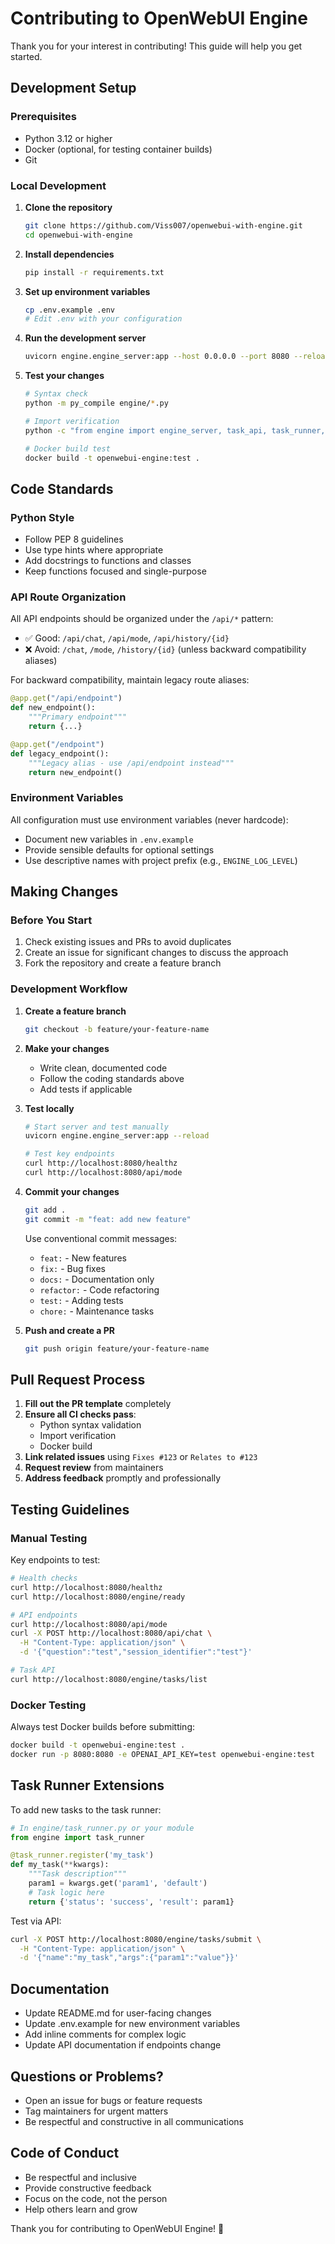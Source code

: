 # Contributing to OpenWebUI Engine

Thank you for your interest in contributing! This guide will help you get started.

## Development Setup

### Prerequisites

- Python 3.12 or higher
- Docker (optional, for testing container builds)
- Git

### Local Development

1. **Clone the repository**
   ```bash
   git clone https://github.com/Viss007/openwebui-with-engine.git
   cd openwebui-with-engine
   ```

2. **Install dependencies**
   ```bash
   pip install -r requirements.txt
   ```

3. **Set up environment variables**
   ```bash
   cp .env.example .env
   # Edit .env with your configuration
   ```

4. **Run the development server**
   ```bash
   uvicorn engine.engine_server:app --host 0.0.0.0 --port 8080 --reload
   ```

5. **Test your changes**
   ```bash
   # Syntax check
   python -m py_compile engine/*.py
   
   # Import verification
   python -c "from engine import engine_server, task_api, task_runner, engine_daemon"
   
   # Docker build test
   docker build -t openwebui-engine:test .
   ```

## Code Standards

### Python Style

- Follow PEP 8 guidelines
- Use type hints where appropriate
- Add docstrings to functions and classes
- Keep functions focused and single-purpose

### API Route Organization

All API endpoints should be organized under the `/api/*` pattern:

- ✅ Good: `/api/chat`, `/api/mode`, `/api/history/{id}`
- ❌ Avoid: `/chat`, `/mode`, `/history/{id}` (unless backward compatibility aliases)

For backward compatibility, maintain legacy route aliases:

```python
@app.get("/api/endpoint")
def new_endpoint():
    """Primary endpoint"""
    return {...}

@app.get("/endpoint")
def legacy_endpoint():
    """Legacy alias - use /api/endpoint instead"""
    return new_endpoint()
```

### Environment Variables

All configuration must use environment variables (never hardcode):

- Document new variables in `.env.example`
- Provide sensible defaults for optional settings
- Use descriptive names with project prefix (e.g., `ENGINE_LOG_LEVEL`)

## Making Changes

### Before You Start

1. Check existing issues and PRs to avoid duplicates
2. Create an issue for significant changes to discuss the approach
3. Fork the repository and create a feature branch

### Development Workflow

1. **Create a feature branch**
   ```bash
   git checkout -b feature/your-feature-name
   ```

2. **Make your changes**
   - Write clean, documented code
   - Follow the coding standards above
   - Add tests if applicable

3. **Test locally**
   ```bash
   # Start server and test manually
   uvicorn engine.engine_server:app --reload
   
   # Test key endpoints
   curl http://localhost:8080/healthz
   curl http://localhost:8080/api/mode
   ```

4. **Commit your changes**
   ```bash
   git add .
   git commit -m "feat: add new feature"
   ```

   Use conventional commit messages:
   - `feat:` - New features
   - `fix:` - Bug fixes
   - `docs:` - Documentation only
   - `refactor:` - Code refactoring
   - `test:` - Adding tests
   - `chore:` - Maintenance tasks

5. **Push and create a PR**
   ```bash
   git push origin feature/your-feature-name
   ```

## Pull Request Process

1. **Fill out the PR template** completely
2. **Ensure all CI checks pass**:
   - Python syntax validation
   - Import verification
   - Docker build
3. **Link related issues** using `Fixes #123` or `Relates to #123`
4. **Request review** from maintainers
5. **Address feedback** promptly and professionally

## Testing Guidelines

### Manual Testing

Key endpoints to test:

```bash
# Health checks
curl http://localhost:8080/healthz
curl http://localhost:8080/engine/ready

# API endpoints
curl http://localhost:8080/api/mode
curl -X POST http://localhost:8080/api/chat \
  -H "Content-Type: application/json" \
  -d '{"question":"test","session_identifier":"test"}'

# Task API
curl http://localhost:8080/engine/tasks/list
```

### Docker Testing

Always test Docker builds before submitting:

```bash
docker build -t openwebui-engine:test .
docker run -p 8080:8080 -e OPENAI_API_KEY=test openwebui-engine:test
```

## Task Runner Extensions

To add new tasks to the task runner:

```python
# In engine/task_runner.py or your module
from engine import task_runner

@task_runner.register('my_task')
def my_task(**kwargs):
    """Task description"""
    param1 = kwargs.get('param1', 'default')
    # Task logic here
    return {'status': 'success', 'result': param1}
```

Test via API:

```bash
curl -X POST http://localhost:8080/engine/tasks/submit \
  -H "Content-Type: application/json" \
  -d '{"name":"my_task","args":{"param1":"value"}}'
```

## Documentation

- Update README.md for user-facing changes
- Update .env.example for new environment variables
- Add inline comments for complex logic
- Update API documentation if endpoints change

## Questions or Problems?

- Open an issue for bugs or feature requests
- Tag maintainers for urgent matters
- Be respectful and constructive in all communications

## Code of Conduct

- Be respectful and inclusive
- Provide constructive feedback
- Focus on the code, not the person
- Help others learn and grow

Thank you for contributing to OpenWebUI Engine! 🚀
